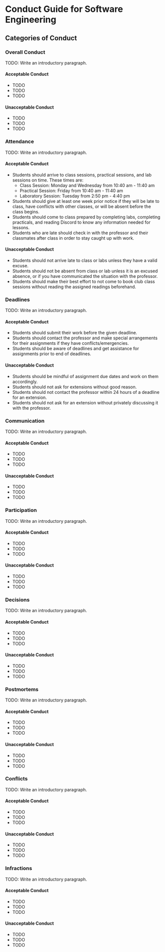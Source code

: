 # Conduct Guide for Software Engineering

## Categories of Conduct

### Overall Conduct

TODO: Write an introductory paragraph.

#### Acceptable Conduct

- TODO
- TODO
- TODO

#### Unacceptable Conduct

- TODO
- TODO
- TODO

### Attendance

TODO: Write an introductory paragraph.

#### Acceptable Conduct

- Students should arrive to class sessions, practical sessions, and lab sessions on time. These times are:
  - Class Session: Monday and Wednesday from 10:40 am - 11:40 am
  - Practical Session: Friday from 10:40 am - 11:40 am
  - Laboratory Session: Tuesday from 2:50 pm - 4:40 pm
- Students should give at least one week prior notice if they will be late to class, have conflicts with other classes, or will be absent before the class begins.
- Students should come to class prepared by completing labs, completing practicals, and reading Discord to know any information needed for lessons.
- Students who are late should check in with the professor and their classmates after class in order to stay caught up with work.

#### Unacceptable Conduct

- Students should not arrive late to class or labs unless they have a valid excuse.
- Students should not be absent from class or lab unless it is an excused absence, or if you have communicated the situation with the professor.
- Students should make their best effort to not come to book club class sessions without reading the assigned readings beforehand.

### Deadlines

TODO: Write an introductory paragraph.

#### Acceptable Conduct

- Students should submit their work before the given deadline.
- Students should contact the professor and make special arrangements for their assignments if they have conflicts/emergencies.
- Students should be aware of deadlines and get assistance for assignments prior to end of deadlines.

#### Unacceptable Conduct

- Students should be mindful of assignment due dates and work on them accordingly.
- Students should not ask for extensions without good reason.
- Students should not contact the professor within 24 hours of a deadline for an extension.
- Students should not ask for an extension without privately discussing it with the professor.

### Communication

TODO: Write an introductory paragraph.

#### Acceptable Conduct

- TODO
- TODO
- TODO

#### Unacceptable Conduct

- TODO
- TODO
- TODO

### Participation

TODO: Write an introductory paragraph.

#### Acceptable Conduct

- TODO
- TODO
- TODO

#### Unacceptable Conduct

- TODO
- TODO
- TODO

### Decisions

TODO: Write an introductory paragraph.

#### Acceptable Conduct

- TODO
- TODO
- TODO

#### Unacceptable Conduct

- TODO
- TODO
- TODO

### Postmortems

TODO: Write an introductory paragraph.

#### Acceptable Conduct

- TODO
- TODO
- TODO

#### Unacceptable Conduct

- TODO
- TODO
- TODO

### Conflicts

TODO: Write an introductory paragraph.

#### Acceptable Conduct

- TODO
- TODO
- TODO

#### Unacceptable Conduct

- TODO
- TODO
- TODO

### Infractions

TODO: Write an introductory paragraph.

#### Acceptable Conduct

- TODO
- TODO
- TODO

#### Unacceptable Conduct

- TODO
- TODO
- TODO
